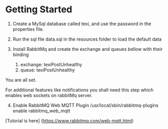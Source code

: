 # Getting Started
1. Create a MySql database called texi, and use the password in the properties file.

2. Run the sql file data.sql in the resources folder to load the default data

3. Install RabbitMq and create the exchange and queues bellow with their binding
   1. exchange: texiPostUnhealthy 
   2. queue: texiPostUnhealthy
   
You are all set.

For additional features like notifications you shall need this step
which enables web sockets on rabbitMq server.

4. Enable RabbitMQ Web MQTT Plugin
/usr/local/sbin/rabbitmq-plugins enable rabbitmq_web_mqtt

[Tutorial is here] (https://www.rabbitmq.com/web-mqtt.html)